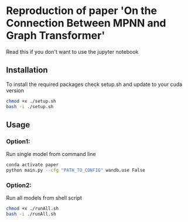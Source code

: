 # Reproduction of paper 'On the Connection Between MPNN and Graph Transformer'

Read this if you don't want to use the jupyter notebook

## Installation

To install the required packages check setup.sh and update to your cuda version

```bash
chmod +x ./setup.sh
bash -i ./setup.sh
```

## Usage

### Option1:

Run single model from command line

```bash
conda activate paper
python main.py --cfg "PATH_TO_CONFIG" wandb.use False
```

### Option2:

Run all models from shell script

```bash
chmod +x ./runAll.sh
bash -i ./runAll.sh
```